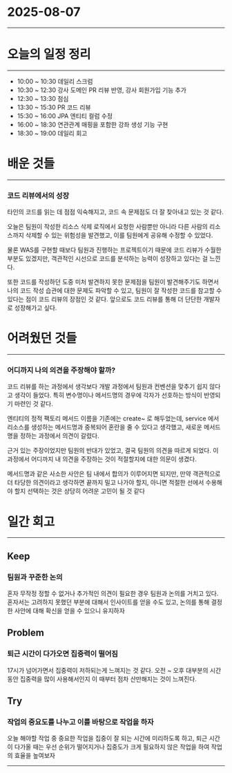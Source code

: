 # 2025-08-07

---

# 오늘의 일정 정리

--- 

- 10:00 ~ 10:30 데일리 스크럼
- 10:30 ~ 12:30 강사 도메인 PR 리뷰 반영, 강사 회원가입 기능 추가
- 12:30 ~ 13:30 점심
- 13:30 ~ 15:30 PR 코드 리뷰
- 15:30 ~ 16:00 JPA 엔티티 컬럼 수정
- 16:00 ~ 18:30 연관관계 매핑을 포함한 강좌 생성 기능 구현
- 18:30 ~ 19:00 데일리 회고

# 배운 것들

---

### 코드 리뷰에서의 성장

타인의 코드를 읽는 데 점점 익숙해지고, 코드 속 문제점도 더 잘 찾아내고 있는 것 같다.

오늘은 팀원이 작성한 리소스 삭제 로직에서 요청한 사람뿐만 아니라 다른 사람의 리소스까지 삭제할 수 있는 위험성을 발견했고, 이를 팀원에게 공유해 수정할 수 있었다.

물론 WAS를 구현할 때보다 팀원과 진행하는 프로젝트이기 때문에 코드 리뷰가 수월한 부분도 있겠지만, 객관적인 시선으로 코드를 분석하는 능력이 성장하고 있다는 걸 느낀다. 

또한 코드를 작성하던 도중 미처 발견하지 못한 문제점을 팀원이 발견해주기도 하면서 나의 코드 작성 습관에 대한 문제도 파악할 수 있고, 팀원이 잘 작성한 코드를 참고할 수 있다는 점이 코드 리뷰의 장점인 것 같다.
앞으로도 코드 리뷰를 통해 더 단단한 개발자로 성장해가고 싶다.

# 어려웠던 것들

--- 

### 어디까지 나의 의견을 주장해야 할까?

코드 리뷰를 하는 과정에서 생각보다 개발 과정에서 팀원과 컨벤션을 맞추기 쉽지 않다고 생각이 들었다. 특히 변수명이나 메서드명의 경우에 각자가 선호하는 방식이 반영되기 마련인 것 같다.  

엔티티의 정적 팩토리 메서드 이름을 기존에는 create~ 로 해두었는데, service 에서 리소스를 생성하는 메서드명과 중복되어 혼란을 줄 수 있다고 생각했고, 새로운 메서드명을 정하는 과정에서 의견이 갈렸다.  

근거 있는 주장이었지만 팀원의 반대가 있었고, 결국 팀원의 의견을 따르게 되었다. 이 과정에서 어디까지 내 의견을 주장하는 것이 적절할지에 대한 의문이 생겼다.

메서드명과 같은 사소한 사안은 팀 내에서 합의가 이루어지면 되지만, 만약 객관적으로 더 타당한 의견이라고 생각하면 끝까지 밀고 나가야 할지, 아니면 적절한 선에서 수용해야 할지 선택하는 것은 상당히 어려운 고민이 될 것 같다


# 일간 회고

--- 

## Keep

### 팀원과 꾸준한 논의

혼자 무작정 정할 수 없거나 추가적인 의견이 필요한 경우 팀원과 논의를 거치고 있다. 혼자서는 고려하지 못했던 부분에 대해서 인사이트를 얻을 수도 있고, 
논의를 통해 결정한 사안에 대해 확신을 얻을 수 있으니 유지하자


## Problem

### 퇴근 시간이 다가오면 집중력이 떨어짐

17시가 넘어가면서 집중력이 저하되는게 느껴지는 것 같다. 오전 ~ 오후 대부분의 시간동안 집중력을 많이 사용해서인지 이 때부터 점차 산만해지는 것이 느껴진다.

## Try

### 작업의 중요도를 나누고 이를 바탕으로 작업을 하자

오늘 해야할 작업 중 중요한 작업을 집중이 잘 되는 시간에 미리하도록 하고, 퇴근 시간이 다가올 때는 우선 순위가 떨어지거나 집중도가 크게 필요하지 않은 작업을 하여 작업의 효율을 높여보자

---
